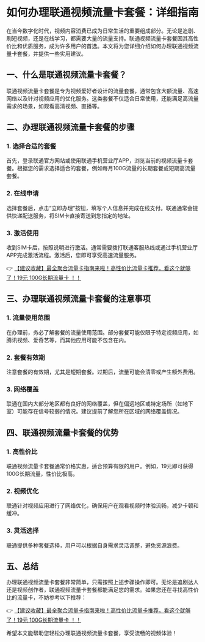 # 如何办理联通视频流量卡套餐：详细指南

在当今数字化时代，视频内容消费已成为日常生活的重要组成部分。无论是追剧、刷短视频，还是在线学习，都需要大量的流量支持。联通视频流量卡套餐因其高性价比和优质服务，成为许多用户的首选。本文将为您详细介绍如何办理联通视频流量卡套餐，并提供一些实用建议。

## 一、什么是联通视频流量卡套餐？

联通视频流量卡套餐是专为视频爱好者设计的流量套餐，通常包含大额流量、高速网络以及针对视频应用的优化服务。这类套餐不仅适合日常使用，还能满足高流量需求的场景，如观看高清视频、直播等。

## 二、办理联通视频流量卡套餐的步骤

### 1. **选择合适的套餐**
   首先，登录联通官方网站或使用联通手机营业厅APP，浏览当前的视频流量卡套餐。根据您的需求选择适合的套餐，例如每月100G流量的长期套餐或短期高流量套餐。

### 2. **在线申请**
   选择套餐后，点击“立即办理”按钮，填写个人信息并完成在线支付。联通通常会提供快递配送服务，将SIM卡直接寄送到您指定的地址。

### 3. **激活使用**
   收到SIM卡后，按照说明进行激活。通常需要拨打联通客服热线或通过手机营业厅APP完成激活流程。激活后，您即可享受高速流量服务。

👉 [【建议收藏】最全聚合流量卡指南来啦！高性价比流量卡推荐，看这个就够了！19元 100G长期流量卡 ！！](https://bit.ly/Liuliangka)

## 三、办理联通视频流量卡套餐的注意事项

### 1. **流量使用范围**
   在办理前，务必了解套餐的流量使用范围。部分套餐可能仅限于特定视频应用，如腾讯视频、爱奇艺等，而其他应用可能不包含在内。

### 2. **套餐有效期**
   注意套餐的有效期，尤其是短期套餐。过期后，流量可能会清零或产生额外费用。

### 3. **网络覆盖**
   联通在国内大部分地区都有良好的网络覆盖，但在偏远地区或特定场所（如地下室）可能存在信号较弱的情况。建议提前了解您所在区域的网络覆盖情况。

## 四、联通视频流量卡套餐的优势

### 1. **高性价比**
   联通视频流量卡套餐通常价格实惠，适合预算有限的用户。例如，19元即可获得100G长期流量，性价比极高。

### 2. **视频优化**
   联通针对视频应用进行了网络优化，确保用户在观看视频时体验流畅，减少卡顿和缓冲。

### 3. **灵活选择**
   联通提供多种套餐选择，用户可以根据自身需求灵活调整，避免资源浪费。

## 五、总结

办理联通视频流量卡套餐非常简单，只需按照上述步骤操作即可。无论是追剧达人还是视频创作者，联通视频流量卡套餐都能满足您的需求。如果您还在寻找高性价比的流量卡，不妨参考以下推荐：

👉 [【建议收藏】最全聚合流量卡指南来啦！高性价比流量卡推荐，看这个就够了！19元 100G长期流量卡 ！！](https://bit.ly/Liuliangka)

希望本文能帮助您轻松办理联通视频流量卡套餐，享受流畅的视频体验！